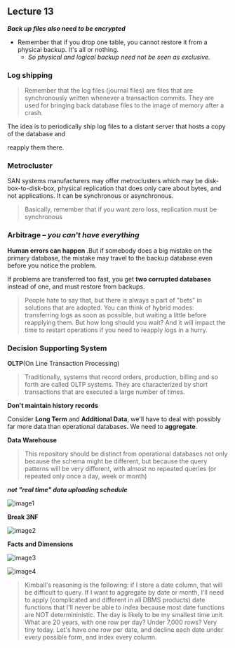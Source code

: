## Lecture 13

_**Back up files also need to be encrypted**_

* Remember that if you drop one table, you cannot restore it from a physical backup. It's all or nothing. 
  * _So physical and logical backup need not be seen as exclusive._

### Log shipping

> Remember that the log files (journal files) are files that are synchronously written whenever a transaction commits. They are used for bringing back database files to the image of memory after a crash. 

The idea is to periodically ship log files to a distant server that hosts a copy of the database and 

reapply them there. 

### Metrocluster

SAN systems manufacturers may offer metroclusters which may be disk-box-to-disk-box, physical replication that does only care about bytes, and not applications. It can be synchronous or asynchronous. 

> Basically, remember that if you want zero loss, replication must be synchronous  

### Arbitrage – _you can't have everything_ 

**Human errors can happen** .But if somebody does a big mistake on the primary database, the mistake may travel to the backup database even before you notice the problem. 

If problems are transferred too fast, you get **two corrupted databases** instead of one, and must restore from backups. 

> People hate to say that, but there is always a part of "bets" in solutions that are adopted. You can think of hybrid modes: transferring logs as soon as possible, but waiting a little before reapplying them. But how long should you wait? And it will impact the time to restart operations if you need to reapply logs in a hurry. 

### Decision Supporting System

**OLTP**(On Line Transaction Processing)

> Traditionally, systems that record orders, production, billing and so forth are called OLTP systems. They are characterized by short transactions that are executed a large number of times. 

**Don't maintain history records**

Consider **Long Term** and **Additional Data**, we'll have to deal with possibly far more data than operational databases. We need to **aggregate**.

**Data Warehouse**

> This repository should be distinct from operational databases not only because the schema might be different, but because the query patterns will be very different, with almost no repeated queries (or repeated only once a day, week or month) 

_**not "real time" data uploading schedule**_

![image1](https://github.com/snowgy/DatabasePrincipleNotes/tree/master/lecture13/images/1.png?raw=true)

**Break 3NF**

![image2](https://github.com/snowgy/DatabasePrincipleNotes/tree/master/lecture13/images/3.png)

**Facts and Dimensions**

![image3](https://github.com/snowgy/DatabasePrincipleNotes/tree/master/lecture13/images/4.png)

![image4](https://github.com/snowgy/DatabasePrincipleNotes/tree/master/lecture13/images/2.png)

> Kimball's reasoning is the following: if I store a date column, that will be difficult to query. If I want to aggregate by date or month, I'll need to apply (complicated and different in all DBMS products) date functions that I'll never be able to index because most date functions are NOT determininistic. The day is likely to be my smallest time unit. What are 20 years, with one row per day? Under 7,000 rows? Very tiny today. Let's have one row per date, and decline each date under every possible form, and index every column. 

